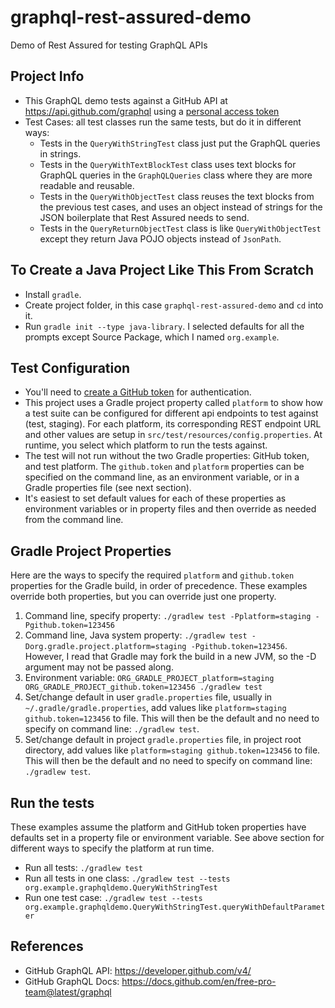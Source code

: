 # graphql-rest-assured-demo
Demo of Rest Assured for testing GraphQL APIs

## Project Info
- This GraphQL demo tests against a GitHub API at https://api.github.com/graphql using a [personal access token](https://github.com/settings/tokens)
- Test Cases: all test classes run the same tests, but do it in different ways:
    - Tests in the `QueryWithStringTest` class just put the GraphQL queries in strings.
    - Tests in the `QueryWithTextBlockTest` class uses text blocks for GraphQL queries in the `GraphQLQueries` class where they are more readable and reusable.
    - Tests in the `QueryWithObjectTest` class reuses the text blocks from the previous test cases, and uses an object instead of strings for the JSON boilerplate that Rest Assured needs to send.
    - Tests in the `QueryReturnObjectTest` class is like `QueryWithObjectTest` except they return Java POJO objects instead of `JsonPath`.

## To Create a Java Project Like This From Scratch
- Install `gradle`.
- Create project folder, in this case `graphql-rest-assured-demo` and `cd` into it.
- Run `gradle init --type java-library`. I selected defaults for all the prompts except Source Package, which I named `org.example`.

## Test Configuration
- You'll need to [create a GitHub token](https://help.github.com/en/github/authenticating-to-github/creating-a-personal-access-token-for-the-command-line) for authentication.
- This project uses a Gradle project property called `platform` to show how a test suite can be configured for different api endpoints to test against (test, staging). For each platform, its corresponding REST endpoint URL and other values are setup in `src/test/resources/config.properties`. At runtime, you select which platform to run the tests against.
- The test will not run without the two Gradle properties: GitHub token, and test platform. The `github.token` and `platform` properties can be specified on the command line, as an environment variable, or in a Gradle properties file (see next section).
- It's easiest to set default values for each of these properties as environment variables or in property files and then override as needed from the command line.

## Gradle Project Properties
Here are the ways to specify the required `platform` and `github.token` properties for the Gradle build, in order of precedence. These examples override both properties, but you can override just one property.
1. Command line, specify property: `./gradlew test -Pplatform=staging -Pgithub.token=123456`
2. Command line, Java system property: `./gradlew test -Dorg.gradle.project.platform=staging -Pgithub.token=123456`. However, I read that Gradle may fork the build in a new JVM, so the -D argument may not be passed along.
3. Environment variable: `ORG_GRADLE_PROJECT_platform=staging ORG_GRADLE_PROJECT_github.token=123456 ./gradlew test`
4. Set/change default in user `gradle.properties` file, usually in `~/.gradle/gradle.properties`, add values like `platform=staging github.token=123456` to file. This will then be the default and no need to specify on command line: `./gradlew test`.
5. Set/change default in project `gradle.properties` file, in project root directory, add values like `platform=staging github.token=123456` to file. This will then be the default and no need to specify on command line: `./gradlew test`.

## Run the tests
These examples assume the platform and GitHub token properties have defaults set in a property file or environment variable. See above section for different ways to specify the platform at run time.
- Run all tests: `./gradlew test`
- Run all tests in one class: `./gradlew test --tests org.example.graphqldemo.QueryWithStringTest`
- Run one test case: `./gradlew test --tests org.example.graphqldemo.QueryWithStringTest.queryWithDefaultParameter`

## References
- GitHub GraphQL API: https://developer.github.com/v4/
- GitHub GraphQL Docs: https://docs.github.com/en/free-pro-team@latest/graphql


